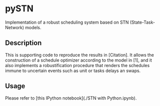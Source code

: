# pySTN
Implementation of a robust scheduling system based on STN (State-Task-Network) models.

## Description
This is supporting code to reproduce the results in [Citation].
It allows the construction of a schedule optimizer according to the model in [1], and it also
implements a robustification procedure that renders the schedules immune to uncertain events such as
unit or tasks delays an swaps.

## Usage
Please refer to [this IPython notebook](./STN with Python.ipynb).